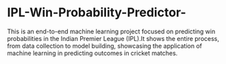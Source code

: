 # IPL-Win-Probability-Predictor-
This is an end-to-end machine learning project focused on predicting win probabilities in the Indian Premier League (IPL).It shows the entire process, from data collection to model building, showcasing the application of machine learning in predicting outcomes in cricket matches.
